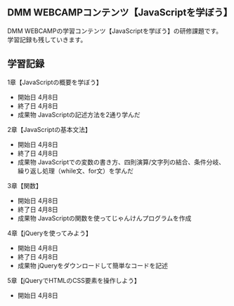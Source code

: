 ## DMM WEBCAMPコンテンツ【JavaScriptを学ぼう】
DMM WEBCAMPの学習コンテンツ【JavaScriptを学ぼう】の研修課題です。
学習記録も残していきます。

## 学習記録
1章【JavaScriptの概要を学ぼう】
- 開始日 4月8日
- 終了日 4月8日
- 成果物 JavaScriptの記述方法を2通り学んだ

2章【JavaScriptの基本文法】
- 開始日 4月8日
- 終了日 4月8日
- 成果物 JavaScriptでの変数の書き方、四則演算/文字列の結合、条件分岐、繰り返し処理（while文、for文）を学んだ

3章【関数】
- 開始日 4月8日
- 終了日 4月8日
- 成果物 JavaScriptの関数を使ってじゃんけんプログラムを作成

4章【jQueryを使ってみよう】
- 開始日 4月8日
- 終了日 4月8日
- 成果物 jQueryをダウンロードして簡単なコードを記述

5章【jQueryでHTMLのCSS要素を操作しよう】
- 開始日 4月8日
